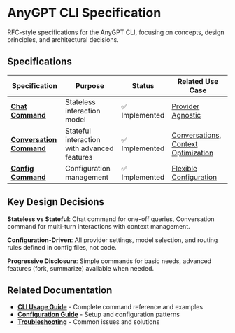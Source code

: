 # AnyGPT CLI Specification

RFC-style specifications for the AnyGPT CLI, focusing on concepts, design principles, and architectural decisions.

## Specifications

| Specification | Purpose | Status | Related Use Case |
|---------------|---------|--------|------------------|
| **[Chat Command](./chat.md)** | Stateless interaction model | ✅ Implemented | [Provider Agnostic](../../use-cases/provider-agnostic-chat.md) |
| **[Conversation Command](./conversation.md)** | Stateful interaction with advanced features | ✅ Implemented | [Conversations](../../use-cases/conversations.md), [Context Optimization](../../use-cases/context-optimization.md) |
| **[Config Command](./config.md)** | Configuration management | ✅ Implemented | [Flexible Configuration](../../use-cases/flexible-configuration.md) |

## Key Design Decisions

**Stateless vs Stateful**: Chat command for one-off queries, Conversation command for multi-turn interactions with context management.

**Configuration-Driven**: All provider settings, model selection, and routing rules defined in config files, not code.

**Progressive Disclosure**: Simple commands for basic needs, advanced features (fork, summarize) available when needed.

## Related Documentation

- **[CLI Usage Guide](../../../packages/cli/docs/README.md)** - Complete command reference and examples
- **[Configuration Guide](../features/configuration.md)** - Setup and configuration patterns
- **[Troubleshooting](../../workspace/troubleshooting.md)** - Common issues and solutions
